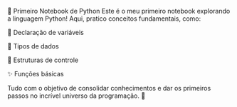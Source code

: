🚀 Primeiro Notebook de Python
Este é o meu primeiro notebook explorando a linguagem Python! Aqui, pratico conceitos fundamentais, como:

🐍 Declaração de variáveis

🔢 Tipos de dados

🎨 Estruturas de controle

✨ Funções básicas

Tudo com o objetivo de consolidar conhecimentos e dar os primeiros passos no incrível universo da programação. 🚀
